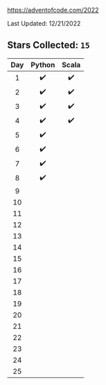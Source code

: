 https://adventofcode.com/2022

Last Updated: 12/21/2022

## Stars Collected: **`15`**

| Day |Python | Scala |
|:---:|:---:|:---:|
| 1 | ✔️ | ✔️ |
| 2 | ✔️ | ✔️ |
| 3 | ✔️ | ✔️ |
| 4 | ✔️ | ✔️ |
| 5 | ✔️ |  |
| 6 | ✔️ |  |
| 7 | ✔️ |  |
| 8 | ✔️ |  |
| 9 |  |  |
| 10 |  |  |
| 11 |  |  |
| 12 |  |  |
| 13 |  |  |
| 14 |  |  |
| 15 |  |  |
| 16 |  |  |
| 17 |  |  |
| 18 |  |  |
| 19 |  |  |
| 20 |  |  |
| 21 |  |  |
| 22 |  |  |
| 23 |  |  |
| 24 |  |  |
| 25 |  |  |